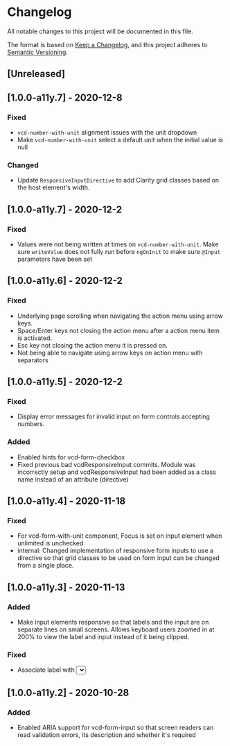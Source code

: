 # Changelog

All notable changes to this project will be documented in this file.

The format is based on [Keep a Changelog](https://keepachangelog.com/en/1.0.0/),
and this project adheres to [Semantic Versioning](https://semver.org/spec/v2.0.0.html).

## [Unreleased]

## [1.0.0-a11y.7] - 2020-12-8
### Fixed 
- `vcd-number-with-unit` alignment issues with the unit dropdown
- Make `vcd-number-with-unit` select a default unit when the initial value is null

### Changed
- Update `ResponsiveInputDirective` to add Clarity grid classes based on the host element's width.

## [1.0.0-a11y.7] - 2020-12-2
### Fixed
- Values were not being written at times on `vcd-number-with-unit`. Make sure `writeValue` does not fully run before
  `ngOnInit` to make sure `@Input` parameters have been set

## [1.0.0-a11y.6] - 2020-12-2
### Fixed
- Underlying page scrolling when navigating the action menu using arrow keys.
- Space/Enter keys not closing the action menu after a action menu item is activated.
- Esc key not closing the action menu it is pressed on.
- Not being able to navigate using arrow keys on action menu with separators

## [1.0.0-a11y.5] - 2020-12-2

### Fixed
- Display error messages for invalid input on form controls accepting numbers.

### Added
- Enabled hints for vcd-form-checkbox
- Fixed previous bad vcdResponsiveInput commits. Module was incorrectly setup and vcdResponsiveInput had
  been added as  a class name instead of an attribute (directive)

## [1.0.0-a11y.4] - 2020-11-18
### Fixed
- For vcd-form-with-unit component, Focus is set on input element when unlimited is unchecked
- internal: Changed implementation of responsive form inputs to use a directive so that grid classes to be used
   on form input can be changed from a single place.

## [1.0.0-a11y.3] - 2020-11-13
### Added
- Make input elements responsive so that labels and the input are on separate lines on small screens. Allows keyboard
   users zoomed in at 200% to view the label and input instead of it being clipped.

### Fixed
- Associate label with <select> input in vcd-form-select

## [1.0.0-a11y.2] - 2020-10-28

### Added

- Enabled ARIA support for vcd-form-input so that screen readers can read validation errors, its description and whether
  it's required


